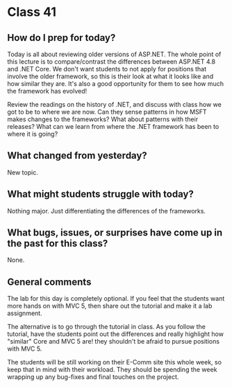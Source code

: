 # Class 41

## How do I prep for today?
Today is all about reviewing older versions of ASP.NET. The whole point of 
this lecture is to compare/contrast the differences between ASP.NET 4.8 and .NET
Core. We don't want students to not apply for positions that involve the 
older framework, so this is their look at what it looks like and how
similar they are. It's also a good opportunity for them to see how much
the framework has evolved!

Review the readings on the history of .NET, and discuss with class how we got to be
to where we are now. Can they sense patterns in how MSFT makes changes to the frameworks?
What about patterns with their releases? What can we learn from where the .NET framework
has been to where it is going?  

## What changed from yesterday? 
New topic. 

## What might students struggle with today?  
Nothing major. Just differentiating the differences of the frameworks. 

## What bugs, issues, or surprises have come up in the past for this class?
None.

## General comments

The lab for this day is completely optional. If you feel that the students
want more hands on with MVC 5, then share out the tutorial and make it a lab assignment. 

The alternative is to go through the tutorial in class. As you follow the tutorial,
have the students point out the differences and really highlight how "similar"
Core and MVC 5 are! they shouldn't be afraid to pursue positions with MVC 5.  

The students will be still working on their E-Comm site this whole week, so 
keep that in mind with their workload. They should be spending the week wrapping up 
any bug-fixes and final touches on the project.